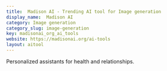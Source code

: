```yaml
---
title:  Madison AI - Trending AI tool for Image generation
display_name:  Madison AI
category: Image generation
category_slug: image-generation
key: madisonai_org_ai_tools
website: https://madisonai.org/ai-tools
layout: aitool
---
```


Personalized assistants for health and relationships.
